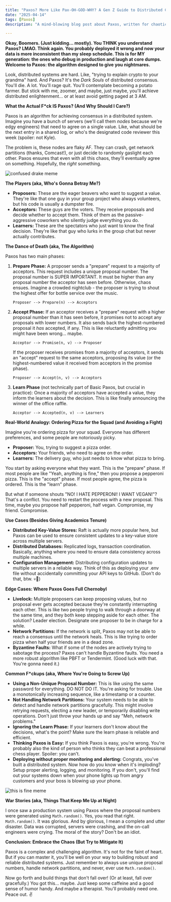```yaml
---
title: "Paxos? More Like Pax-OH-GOD-WHY? A Gen Z Guide to Distributed Consensus (and Existential Dread)"
date: "2025-04-14"
tags: [Paxos]
description: "A mind-blowing blog post about Paxos, written for chaotic Gen Z engineers. Prepare for existential dread and database inconsistencies."

---
```


**Okay, Boomers. (Just kidding... mostly). You THINK you understand Paxos? LMAO. Think again. You probably deployed it wrong and now your data is more inconsistent than my sleep schedule. This is for MY generation: the ones who debug in production and laugh at core dumps. Welcome to Paxos: the algorithm designed to give you nightmares.**

Look, distributed systems are hard. Like, "trying to explain crypto to your grandma" hard. And Paxos? It's the *Dark Souls* of distributed consensus. You'll die. A lot. You'll rage quit. You'll contemplate becoming a potato farmer. But stick with me, zoomer, and maybe, just maybe, you'll achieve distributed enlightenment... or at least avoid getting paged at 3 AM.

**What the Actual F*ck IS Paxos? (And Why Should I Care?)**

Paxos is an algorithm for achieving consensus in a distributed system. Imagine you have a bunch of servers (we'll call them *nodes* because we're edgy engineers) that need to agree on a single value. Like, what should be the next entry in a shared log, or who's the designated code reviewer this week (spoiler: not Kyle).

The problem is, these nodes are flaky AF. They can crash, get network partitions (thanks, Comcast!), or just decide to randomly gaslight each other. Paxos ensures that even with all this chaos, they'll eventually agree on something. Hopefully, the *right* something.

![confused drake meme](https://i.imgflip.com/345v9g.jpg)

**The Players (aka, Who's Gonna Betray Me?)**

*   **Proposers:** These are the eager beavers who want to suggest a value. They're like that one guy in your group project who always volunteers, but his code is usually a dumpster fire.
*   **Acceptors:** These guys are the voters. They receive proposals and decide whether to accept them. Think of them as the passive-aggressive coworkers who silently judge everything you do.
*   **Learners:** These are the spectators who just want to know the final decision. They're like that guy who lurks in the group chat but never actually contributes.

**The Dance of Death (aka, The Algorithm)**

Paxos has two main phases:

1.  **Prepare Phase:** A proposer sends a "prepare" request to a majority of acceptors. This request includes a unique proposal number. The proposal number is SUPER IMPORTANT. It must be higher than any proposal number the acceptor has seen before. Otherwise, chaos ensues. Imagine a crowded nightclub - the proposer is trying to shout the highest offer for bottle service over the music.

    ```ascii
    Proposer --> Prepare(n) --> Acceptors
    ```

2.  **Accept Phase:** If an acceptor receives a "prepare" request with a higher proposal number than it has seen before, it promises not to accept any proposals with lower numbers. It also sends back the highest-numbered proposal it *has* accepted, if any. This is like reluctantly admitting you might have been wrong... maybe.

    ```ascii
    Acceptor --> Promise(n, v) --> Proposer
    ```

    If the proposer receives promises from a majority of acceptors, it sends an "accept" request to the same acceptors, proposing its value (or the highest-numbered value it received from acceptors in the promise phase).

    ```ascii
    Proposer --> Accept(n, v) --> Acceptors
    ```

3.  **Learn Phase** (not technically part of Basic Paxos, but crucial in practice): Once a majority of acceptors have accepted a value, they inform the learners about the decision. This is like finally announcing the winner of the office raffle.

    ```ascii
    Acceptor --> Accepted(n, v) --> Learners
    ```

**Real-World Analogy: Ordering Pizza for the Squad (and Avoiding a Fight)**

Imagine you're ordering pizza for your squad. Everyone has different preferences, and some people are notoriously picky.

*   **Proposer:** You, trying to suggest a pizza order.
*   **Acceptors:** Your friends, who need to agree on the order.
*   **Learners:** The delivery guy, who just needs to know what pizza to bring.

You start by asking everyone what they want. This is the "prepare" phase. If most people are like "Yeah, anything is fine," then you propose a pepperoni pizza. This is the "accept" phase. If most people agree, the pizza is ordered. This is the "learn" phase.

But what if someone shouts "NO! I HATE PEPPERONI! I WANT VEGAN!"? That's a conflict. You need to restart the process with a new proposal. This time, maybe you propose half pepperoni, half vegan. Compromise, my friend. Compromise.

**Use Cases (Besides Giving Academics Tenure)**

*   **Distributed Key-Value Stores:** Raft is actually more popular here, but Paxos can be used to ensure consistent updates to a key-value store across multiple servers.
*   **Distributed Databases:** Replicated logs, transaction coordination. Basically, anything where you need to ensure data consistency across multiple machines.
*   **Configuration Management:** Distributing configuration updates to multiple servers in a reliable way. Think of this as deploying your .env file without accidentally committing your API keys to GitHub. (Don't do that, btw. 💀🙏)

**Edge Cases: Where Paxos Goes Full Chernobyl**

*   **Livelock:** Multiple proposers can keep proposing values, but no proposal ever gets accepted because they're constantly interrupting each other. This is like two people trying to walk through a doorway at the same time, and they both keep stepping aside for each other. The solution? Leader election. Designate one proposer to be in charge for a while.
*   **Network Partitions:** If the network is split, Paxos may not be able to reach a consensus until the network heals. This is like trying to order pizza when half your friends are in a dead zone.
*   **Byzantine Faults:** What if some of the nodes are actively trying to sabotage the process? Paxos can't handle Byzantine faults. You need a more robust algorithm like PBFT or Tendermint. (Good luck with that. You're gonna need it.)

**Common F*ckups (aka, Where You're Going to Screw Up)**

*   **Using a Non-Unique Proposal Number:** This is like using the same password for everything. DO NOT DO IT. You're asking for trouble. Use a monotonically increasing sequence, like a timestamp or a counter.
*   **Not Handling Network Partitions:** Your system needs to be able to detect and handle network partitions gracefully. This might involve retrying requests, electing a new leader, or temporarily disabling write operations. Don't just throw your hands up and say "Meh, network problems."
*   **Ignoring the Learn Phase:** If your learners don't know about the decisions, what's the point? Make sure the learn phase is reliable and efficient.
*   **Thinking Paxos is Easy:** If you think Paxos is easy, you're wrong. You're probably also the kind of person who thinks they can beat a professional chess player. Spoiler: you can't.
*   **Deploying without proper monitoring and alerting:** Congrats, you've built a distributed system. Now how do you know when it's imploding? Setup proper alerting, logging, and monitoring. If you don't, you'll find out your systems down when your phone lights up from angry customers and your boss is blowing up your phone.

![this is fine meme](https://i.kym-cdn.com/entries/icons/original/000/018/012/this_is_fine.jpeg)

**War Stories (aka, Things That Keep Me Up at Night)**

I once saw a production system using Paxos where the proposal numbers were generated using `Math.random()`. Yes, you read that right. `Math.random()`. It was glorious. And by glorious, I mean a complete and utter disaster. Data was corrupted, servers were crashing, and the on-call engineers were crying. The moral of the story? Don't be an idiot.

**Conclusion: Embrace the Chaos (But Try to Mitigate It)**

Paxos is a complex and challenging algorithm. It's not for the faint of heart. But if you can master it, you'll be well on your way to building robust and reliable distributed systems. Just remember to always use unique proposal numbers, handle network partitions, and never, ever use `Math.random()`.

Now go forth and build things that don't fall over! (Or at least, fall over gracefully.) You got this... maybe. Just keep some caffeine and a good sense of humor handy. And maybe a therapist. You'll probably need one. Peace out. ✌️
